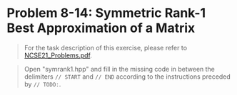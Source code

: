 # Problem 8-14: Symmetric Rank-1 Best Approximation of a Matrix

> For the task description of this exercise, please refer to [NCSE21_Problems.pdf](
https://www.sam.math.ethz.ch/~grsam/NCSE21/HOMEWORK/NCSE21_Problems.pdf). 

> Open "symrank1.hpp" and fill in the missing code in between the delimiters `// START` and `// END` according to the instructions preceded by `// TODO:`.


